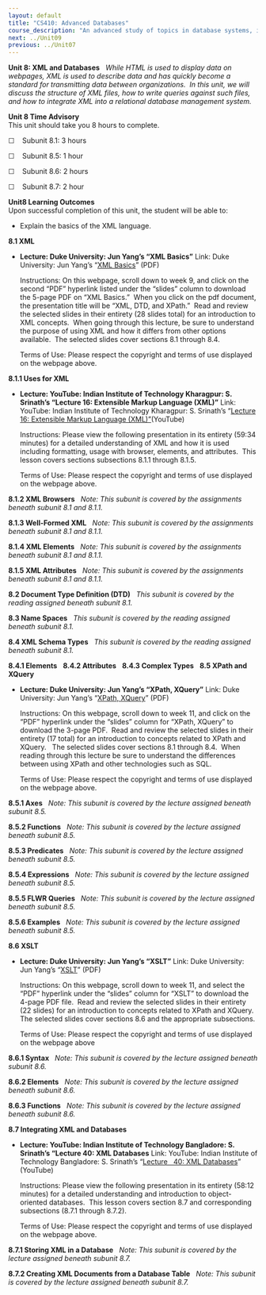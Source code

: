 ```yaml
---
layout: default
title: "CS410: Advanced Databases"
course_description: "An advanced study of topics in database systems, including query optimization, concurrency, data warehouses, object-oriented extensions, and XML."
next: ../Unit09
previous: ../Unit07
---
```

**Unit 8: XML and Databases** <span id="8"></span> 
*While HTML is used to display data on webpages, XML is used to describe
data and has quickly become a standard for transmitting data between
organizations.  In this unit, we will discuss the structure of XML
files, how to write queries against such files, and how to integrate XML
into a relational database management system.*

**Unit 8 Time Advisory**  
This unit should take you 8 hours to complete.  
  
 ☐    Subunit 8.1: 3 hours  
  
 ☐    Subunit 8.5: 1 hour  
  
 ☐    Subunit 8.6: 2 hours  
  
 ☐    Subunit 8.7: 2 hour

**Unit8 Learning Outcomes**  
Upon successful completion of this unit, the student will be able to:  
-   Explain the basics of the XML language.

**8.1 XML** <span id="8.1"></span> 
-   **Lecture: Duke University: Jun Yang’s “XML Basics”**
    Link: Duke University: Jun Yang’s “[XML
    Basics](http://www.cs.duke.edu/courses/spring05/cps216/LectureNotes.html)”
    (PDF)  
      
     Instructions: On this webpage, scroll down to week 9, and click on
    the second “PDF” hyperlink listed under the “slides” column to
    download the 5-page PDF on “XML Basics.”  When you click on the pdf
    document, the presentation title will be “XML, DTD, and XPath.” 
    Read and review the selected slides in their entirety (28 slides
    total) for an introduction to XML concepts.  When going through this
    lecture, be sure to understand the purpose of using XML and how it
    differs from other options available.  The selected slides cover
    sections 8.1 through 8.4.   
      
     Terms of Use: Please respect the copyright and terms of use
    displayed on the webpage above.

**8.1.1 Uses for XML** <span id="8.1.1"></span> 
-   **Lecture: YouTube: Indian Institute of Technology Kharagpur: S.
    Srinath’s “Lecture 16: Extensible Markup Language (XML)”**
    Link: YouTube: Indian Institute of Technology Kharagpur: S.
    Srinath’s “[Lecture 16: Extensible Markup Language
    (XML)”](http://www.youtube.com/watch?v=-oLlHA0Uy-s)(YouTube)  
      
     Instructions: Please view the following presentation in its
    entirety (59:34 minutes) for a detailed understanding of XML and how
    it is used including formatting, usage with browser, elements, and
    attributes.  This lesson covers sections subsections 8.1.1 through
    8.1.5.  
      
     Terms of Use: Please respect the copyright and terms of use
    displayed on the webpage above.

**8.1.2 XML Browsers** <span id="8.1.2"></span> 
*Note: This subunit is covered by the assignments beneath subunit 8.1
and 8.1.1.*

**8.1.3 Well-Formed XML** <span id="8.1.3"></span> 
*Note: This subunit is covered by the assignments beneath subunit 8.1
and 8.1.1.*

**8.1.4 XML Elements** <span id="8.1.4"></span> 
*Note: This subunit is covered by the assignments beneath subunit 8.1
and 8.1.1.*

**8.1.5 XML Attributes** <span id="8.1.5"></span> 
*Note: This subunit is covered by the assignments beneath subunit 8.1
and 8.1.1.*

**8.2 Document Type Definition (DTD)** <span id="8.2"></span> 
*This subunit is covered by the reading assigned beneath subunit 8.1.*

**8.3 Name Spaces** <span id="8.3"></span> 
*This subunit is covered by the reading assigned beneath subunit 8.1.*

**8.4 XML Schema Types** <span id="8.4"></span> 
*This subunit is covered by the reading assigned beneath subunit 8.1.*

**8.4.1 Elements** <span id="8.4.1"></span> 
**8.4.2 Attributes** <span id="8.4.2"></span> 
**8.4.3 Complex Types** <span id="8.4.3"></span> 
**8.5 XPath and XQuery** <span id="8.5"></span> 
-   **Lecture: Duke University: Jun Yang’s “XPath, XQuery”**
    Link: Duke University: Jun Yang’s “[XPath,
    XQuery](http://www.cs.duke.edu/courses/spring05/cps216/LectureNotes.html)”
    (PDF)  
      
     Instructions: On this webpage, scroll down to week 11, and click on
    the “PDF” hyperlink under the “slides” column for “XPath, XQuery” to
    download the 3-page PDF.  Read and review the selected slides in
    their entirety (17 total) for an introduction to concepts related to
    XPath and XQuery.   The selected slides cover sections 8.1 through
    8.4.  When reading through this lecture be sure to understand the
    differences between using XPath and other technologies such as
    SQL.  
      
     Terms of Use: Please respect the copyright and terms of use
    displayed on the webpage above.

**8.5.1 Axes** <span id="8.5.1"></span> 
*Note: This subunit is covered by the lecture assigned beneath subunit
8.5.*

**8.5.2 Functions** <span id="8.5.2"></span> 
*Note: This subunit is covered by the lecture assigned beneath subunit
8.5.*

**8.5.3 Predicates** <span id="8.5.3"></span> 
*Note: This subunit is covered by the lecture assigned beneath subunit
8.5.*

**8.5.4 Expressions** <span id="8.5.4"></span> 
*Note: This subunit is covered by the lecture assigned beneath subunit
8.5.*

**8.5.5 FLWR Queries** <span id="8.5.5"></span> 
*Note: This subunit is covered by the lecture assigned beneath subunit
8.5.*

**8.5.6 Examples** <span id="8.5.6"></span> 
*Note: This subunit is covered by the lecture assigned beneath subunit
8.5.*

**8.6 XSLT** <span id="8.6"></span> 
-   **Lecture: Duke University: Jun Yang’s “XSLT”**
    Link: Duke University: Jun Yang’s
    “[XSLT](http://www.cs.duke.edu/courses/spring05/cps216/LectureNotes.html)”
    (PDF)  
      
     Instructions: On this webpage, scroll down to week 11, and select
    the “PDF” hyperlink under the “slides” column for “XSLT” to download
    the 4-page PDF file.  Read and review the selected slides in their
    entirety (22 slides) for an introduction to concepts related to
    XPath and XQuery.   The selected slides cover sections 8.6 and the
    appropriate subsections.  
      
     Terms of Use: Please respect the copyright and terms of use
    displayed on the webpage above

**8.6.1 Syntax** <span id="8.6.1"></span> 
*Note: This subunit is covered by the lecture assigned beneath subunit
8.6.*

**8.6.2 Elements** <span id="8.6.2"></span> 
*Note: This subunit is covered by the lecture assigned beneath subunit
8.6.*

**8.6.3 Functions** <span id="8.6.3"></span> 
*Note: This subunit is covered by the lecture assigned beneath subunit
8.6.*

**8.7 Integrating XML and Databases** <span id="8.7"></span> 
-   **Lecture: YouTube: Indian Institute of Technology Bangladore: S.
    Srinath’s “Lecture 40: XML Databases**
    Link: YouTube: Indian Institute of Technology Bangladore: S.
    Srinath’s “[Lecture   40: XML
    Databases](http://www.youtube.com/watch?v=GhvZMspVCbI)” (YouTube)  
      
     Instructions: Please view the following presentation in its
    entirety (58:12 minutes) for a detailed understanding and
    introduction to object-oriented databases.  This lesson covers
    section 8.7 and corresponding subsections (8.7.1 through 8.7.2).  
      
     Terms of Use: Please respect the copyright and terms of use
    displayed on the webpage above.

**8.7.1 Storing XML in a Database** <span id="8.7.1"></span> 
*Note: This subunit is covered by the lecture assigned beneath subunit
8.7.*

**8.7.2 Creating XML Documents from a Database Table** <span
id="8.7.2"></span> 
*Note: This subunit is covered by the lecture assigned beneath subunit
8.7.*


